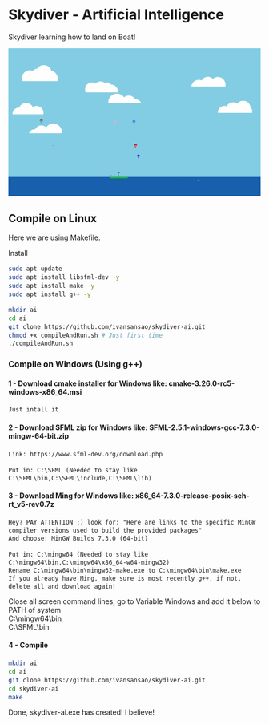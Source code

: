 # Skydiver - Artificial Intelligence

Skydiver learning how to land on Boat!

![Alt Text](src/asset/image/show1.gif)

## Compile on Linux

Here we are using Makefile.

Install
~~~bash
sudo apt update
sudo apt install libsfml-dev -y
sudo apt install make -y
sudo apt install g++ -y
~~~

~~~bash
mkdir ai
cd ai
git clone https://github.com/ivansansao/skydiver-ai.git
chmod +x compileAndRun.sh # Just first time
./compileAndRun.sh
~~~

### Compile on Windows (Using g++)

#### 1 - Download cmake installer for Windows like: cmake-3.26.0-rc5-windows-x86_64.msi

	Just intall it

#### 2 - Download SFML zip for Windows like: SFML-2.5.1-windows-gcc-7.3.0-mingw-64-bit.zip

	Link: https://www.sfml-dev.org/download.php

	Put in: C:\SFML (Needed to stay like C:\SFML\bin,C:\SFML\include,C:\SFML\lib)

#### 3 - Download Ming for Windows like: x86_64-7.3.0-release-posix-seh-rt_v5-rev0.7z

	Hey? PAY ATTENTION ;) look for: "Here are links to the specific MinGW compiler versions used to build the provided packages"	
	And choose: MinGW Builds 7.3.0 (64-bit)

	Put in: C:\mingw64 (Needed to stay like C:\mingw64\bin,C:\mingw64\x86_64-w64-mingw32)
	Rename C:\mingw64\bin\mingw32-make.exe to C:\mingw64\bin\make.exe
	If you already have Ming, make sure is most recently g++, if not, delete all and download again!

Close all screen command lines, go to Variable Windows and add it below to PATH of system  
C:\mingw64\bin  
C:\SFML\bin  

#### 4 - Compile

~~~bash
mkdir ai
cd ai
git clone https://github.com/ivansansao/skydiver-ai.git
cd skydiver-ai  
make  
~~~

Done, skydiver-ai.exe has created! I believe!
